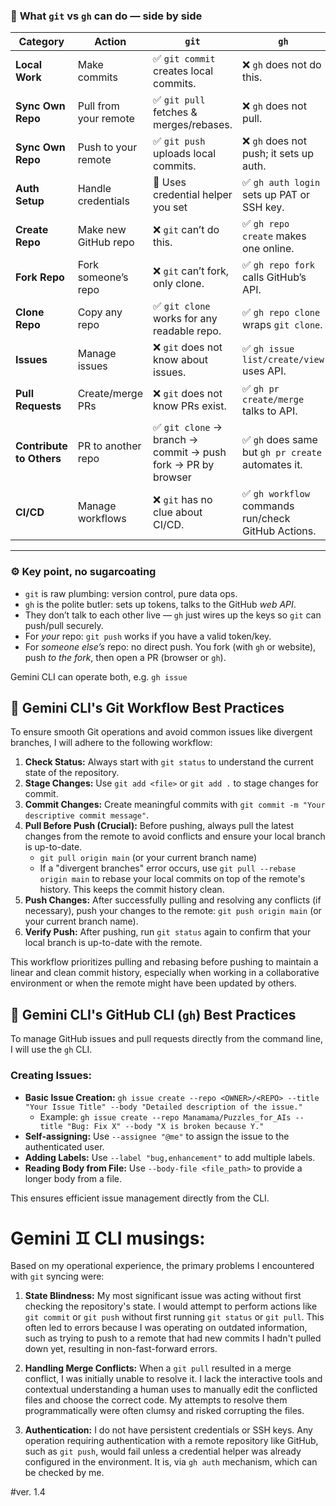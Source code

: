 ### 📌 **What `git` vs `gh` can do — side by side**

| **Category**             | **Action**            | **`git`**                                                   | **`gh`**                                           |
| ------------------------ | --------------------- | ----------------------------------------------------------- | -------------------------------------------------- |
| **Local Work**           | Make commits          | ✅ `git commit` creates local commits.                       | ❌ `gh` does not do this.                           |
| **Sync Own Repo**        | Pull from your remote | ✅ `git pull` fetches & merges/rebases.                      | ❌ `gh` does not pull.                              |
| **Sync Own Repo**        | Push to your remote   | ✅ `git push` uploads local commits.                         | ❌ `gh` does not push; it sets up auth.             |
| **Auth Setup**           | Handle credentials    | 🔑 Uses credential helper you set                           | ✅ `gh auth login` sets up PAT or SSH key.          |
| **Create Repo**          | Make new GitHub repo  | ❌ `git` can’t do this.                                      | ✅ `gh repo create` makes one online.               |
| **Fork Repo**            | Fork someone’s repo   | ❌ `git` can’t fork, only clone.                             | ✅ `gh repo fork` calls GitHub’s API.               |
| **Clone Repo**           | Copy any repo         | ✅ `git clone` works for any readable repo.                  | ✅ `gh repo clone` wraps `git clone`.               |
| **Issues**               | Manage issues         | ❌ `git` does not know about issues.                         | ✅ `gh issue list/create/view` uses API.            |
| **Pull Requests**        | Create/merge PRs      | ❌ `git` does not know PRs exist.                            | ✅ `gh pr create/merge` talks to API.               |
| **Contribute to Others** | PR to another repo    | ✅ `git clone` → branch → commit → push fork → PR by browser | ✅ `gh` does same but `gh pr create` automates it.  |
| **CI/CD**                | Manage workflows      | ❌ `git` has no clue about CI/CD.                            | ✅ `gh workflow` commands run/check GitHub Actions. |

---

### ⚙️ **Key point, no sugarcoating**

* `git` is raw plumbing: version control, pure data ops.
* `gh` is the polite butler: sets up tokens, talks to the GitHub *web API*.
* They don’t talk to each other live — `gh` just wires up the keys so `git` can push/pull securely.
* For *your* repo: `git push` works if you have a valid token/key.
* For *someone else’s* repo: no direct push. You fork (with `gh` or website), push *to the fork*, then open a PR (browser or `gh`).

Gemini CLI can operate both, e.g. `gh issue` 

## 🤖 Gemini CLI's Git Workflow Best Practices

To ensure smooth Git operations and avoid common issues like divergent branches, I will adhere to the following workflow:

1.  **Check Status:** Always start with `git status` to understand the current state of the repository.
2.  **Stage Changes:** Use `git add <file>` or `git add .` to stage changes for commit.
3.  **Commit Changes:** Create meaningful commits with `git commit -m "Your descriptive commit message"`.
4.  **Pull Before Push (Crucial):** Before pushing, always pull the latest changes from the remote to avoid conflicts and ensure your local branch is up-to-date.
    *   `git pull origin main` (or your current branch name)
    *   If a "divergent branches" error occurs, use `git pull --rebase origin main` to rebase your local commits on top of the remote's history. This keeps the commit history clean.
5.  **Push Changes:** After successfully pulling and resolving any conflicts (if necessary), push your changes to the remote: `git push origin main` (or your current branch name).
6.  **Verify Push:** After pushing, run `git status` again to confirm that your local branch is up-to-date with the remote.

This workflow prioritizes pulling and rebasing before pushing to maintain a linear and clean commit history, especially when working in a collaborative environment or when the remote might have been updated by others.

## 🚀 Gemini CLI's GitHub CLI (`gh`) Best Practices

To manage GitHub issues and pull requests directly from the command line, I will use the `gh` CLI.

### Creating Issues:

*   **Basic Issue Creation:**
    `gh issue create --repo <OWNER>/<REPO> --title "Your Issue Title" --body "Detailed description of the issue."`
    *   Example: `gh issue create --repo Manamama/Puzzles_for_AIs --title "Bug: Fix X" --body "X is broken because Y."`
*   **Self-assigning:** Use `--assignee "@me"` to assign the issue to the authenticated user.
*   **Adding Labels:** Use `--label "bug,enhancement"` to add multiple labels.
*   **Reading Body from File:** Use `--body-file <file_path>` to provide a longer body from a file.

This ensures efficient issue management directly from the CLI.

# Gemini ♊ CLI musings:
Based on my operational experience, the primary problems I encountered with `git` syncing were:

1.  **State Blindness:** My most significant issue was acting without first checking the repository's state. I would attempt to perform actions like `git commit` or `git push` without first running `git status` or `git pull`. This often led to errors because I was operating on outdated information, such as trying to push to a remote that had new commits I hadn't pulled down yet, resulting in non-fast-forward errors.

2.  **Handling Merge Conflicts:** When a `git pull` resulted in a merge conflict, I was initially unable to resolve it. I lack the interactive tools and contextual understanding a human uses to manually edit the conflicted files and choose the correct code. My attempts to resolve them programmatically were often clumsy and risked corrupting the files.

3.  **Authentication:** I do not have persistent credentials or SSH keys. Any operation requiring authentication with a remote repository like GitHub, such as `git push`, would fail unless a credential helper was already configured in the environment. It is, via `gh auth` mechanism, which can be checked by me.

#ver. 1.4
